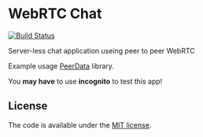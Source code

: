 # WebRTC Chat
[![Build Status](https://travis-ci.org/Vardius/webrtc-chat.svg?branch=master)](https://travis-ci.org/Vardius/webrtc-chat)

Server-less chat application useing peer to peer WebRTC

Example usage [PeerData](https://github.com/Vardius/peer-data) library.

You **may have** to use **incognito** to test this app!

## License

The code is available under the [MIT license](LICENSE.txt).
